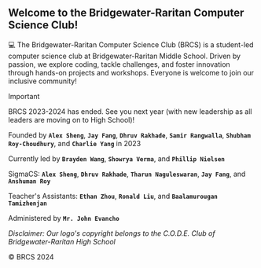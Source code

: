 ## Welcome to the Bridgewater-Raritan Computer Science Club!

💻 The Bridgewater-Raritan Computer Science Club (BRCS) is a student-led computer science club at Bridgewater-Raritan Middle School. Driven by passion, we explore coding, tackle challenges, and foster innovation through hands-on projects and workshops. Everyone is welcome to join our inclusive community!

> [!IMPORTANT]  
> BRCS 2023-2024 has ended. See you next year (with new leadership as all leaders are moving on to High School)!

Founded by **`Alex Sheng`**, **`Jay Fang`**, **`Dhruv Rakhade`**, **`Samir Rangwalla`**, **`Shubham Roy-Choudhury`**, and **`Charlie Yang`** in 2023

Currently led by **`Brayden Wang`**, **`Showrya Verma`**, and **`Phillip Nielsen`**

SigmaCS: **`Alex Sheng`**, **`Dhruv Rakhade`**, **`Tharun Naguleswaran`**, **`Jay Fang`**, and **`Anshuman Roy`**

Teacher's Assistants: **`Ethan Zhou`**, **`Ronald Liu`**, and **`Baalamurougan Tamizhenjan`**

Administered by **`Mr. John Evancho`**

*Disclaimer: Our logo's copyright belongs to the C.O.D.E. Club of Bridgewater-Raritan High School*

© BRCS 2024

<!-- ✨ Bridgewater-Raritan-Cybersecurity/.github is a special repository: this README.md will appear on your public organization profile, visible to anyone.
 -->
